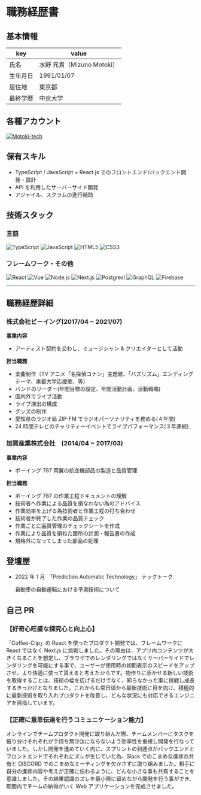 # 職務経歴書

## 基本情報

| key      | value                      |
| -------- | -------------------------- |
| 氏名     | 水野 元貴（Mizuno Motoki） |
| 生年月日 | 1991/01/07                 |
| 居住地   | 東京都                     |
| 最終学歴 | 中京大学                   |

## 各種アカウント

<p>
<a href="https://www.linkedin.com/in/motoki-mizuno-8a0793204/" target="_blank"><img alt="Motoki-tech" src="https://img.shields.io/badge/LinkedIn-0077B5?style=for-the-badge&logo=linkedin&logoColor=white"/></a>
</p>

## 保有スキル

- TypeScript / JavaScript + React.js でのフロントエンド/バックエンド開発・設計
- API を利用したサーバーサイド開発
- アジャイル、スクラムの進行補助


## 技術スタック

### 言語

<p>
    <img alt="TypeScript" src="https://img.shields.io/badge/-TypeScript-007ACC?style=flat-square&logo=typescript&logoColor=white" />
    <img alt="JavaScript" src="https://img.shields.io/badge/-JavaScript-F7DF1E?style=flat-square&logo=JavaScript&logoColor=white" />
    <img alt="HTML5" src="https://img.shields.io/badge/-Html5-E34F26.svg?logo=html5&style=flat-square&logoColor=white" />
    <img alt="CSS3" src="https://img.shields.io/badge/-Css3-1572B6.svg?logo=css3&style=flat-square"/>
</p>

### フレームワーク・その他

<p>
<img alt="React" src="https://img.shields.io/badge/-React-45b8d8?style=flat-square&logo=react&logoColor=white" />
<img alt="Vue" src="https://img.shields.io/badge/-Vue.js-4FC08D?style=flat-square&logo=Vue.js&logoColor=white" />
<img alt="Node.js" src="https://img.shields.io/badge/-Node.js-339933.svg?logo=node.js&style=flat-square&logoColor=white" />
<img alt="Next.js" src="https://img.shields.io/badge/-Next.js-000000.svg?logo=next.js&style=flat-square">
<img alt="Postgresl" src="https://img.shields.io/badge/-PostgreSQL-336791.svg?logo=postgresql&style=flat-square&logoColor=white" />
<img alt="GraphQL" src="https://img.shields.io/badge/-GraphQL-E10098?style=flat-square&logo=graphql&logoColor=white" />
<img alt="Firebase" src="https://img.shields.io/badge/-Firebase-FFCA28?style=flat-square&logo=Firebase&logoColor=white" />

---

## 職務経歴詳細

    
### 株式会社ビーイング(2017/04 ~ 2021/07)　　
    
**事業内容**

- アーティスト契約を交わし、ミュージシャン & クリエイターとして活動

**担当職務**

- 楽曲制作（TV アニメ「名探偵コナン」主題歌、「バズリズム」エンディングテーマ、東都大学応援歌、等）
- バンドのリーダー(年間目標の設定、年間活動計画、活動戦略)
- 国内外でライブ活動
- ライブ演出の構成
- グッズの制作
- 愛知県のラジオ局 ZIP-FM でラジオパーソナリティを務める(４年間)
- 24 時間テレビのチャリティーイベントでライブパフォーマンス(３年連続)

    
### 加賀産業株式会社　(2014/04 ~ 2017/03)　

**事業内容**

- ボーイング 787 両翼の航空機部品の製造と品質管理

**担当職務**

- ボーイング 787 の作業工程ドキュメントの理解
- 技術者へ作業による品質を損なわない為のアドバイス
- 作業効率を上げる為技術者と作業工程の打ち合わせ
- 技術者が終了した作業の品質チェック
- 作業ごとに品質管理のチェックシートを作成
- 作業により品質を損ねた箇所の計測・報告書の作成
- 規格外になってしまった部品の処理

## 登壇歴

- 2022 年 1 月　「Prediction Automatic Technology」 テックトーク

    自動車の自動運転における予測技術について

## 自己 PR

### 【好奇心旺盛な探究心と向上心】
    
「Coffee-Clip」の React を使ったプロダクト開発では、フレームワークに React ではなく Next.js に挑戦しました。その理由は、アプリ内コンテンツが大きくなることを想定し、ブラウザでのレンダリングではなくサーバーサイドでレンダリングを可能にする事で、ユーザーが使用時の初期表示のスピードをアップさせ、より快適に使って貰えると考えたからです。物作りに活かせる新しい技術を取得することは、技術の幅を広げるだけでなく、知らなかった事に挑戦し成長するきっかけとなりました。これからも常日頃から最新技術に目を向け、積極的に最新技術を取り入れプロダクトを改善し、どんな状況にも対応できるエンジニアを目指しています。

### 【正確に意思伝達を行うコミュニケーション能力】
オンラインでチームプロダクト開発に取り組んだ際、チームメンバーにタスクを振り分けそれぞれが手持ち無沙汰にならないよう効率性を重視し開発を行なっていました。しかし開発を進めていく内に、スプリントの到達点がバックエンドとフロントエンドでそれぞれにズレが生じていた為、Slack でのこまめな進捗の共有と DISCORD でのこまめなミーティングを欠かさずに取り組みました。相手に自分の進捗内容や考えが正確に伝わるように、どんな小さな事も共有することを意識しました。その結果認識のズレを最小限に留めながら開発を行う事ができ、期間内でチームの納得がいく Web アプリケーションを完成させました。

